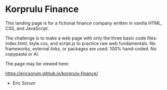 # Korprulu Finance

This landing page is for a fictional finance company written in vanilla HTML, CSS, and JavaScript.

The challenge is to make a web page with only the three basic code files: index.html, style.css, and script.js to practice raw web fundamentals.  No frameworks, external links, or packages are used.  100% hand-coded.  No copypasta or AI.  

The page may be viewed here: 

https://ericsorum.github.io/korprulu-finance/

- Eric Sorum